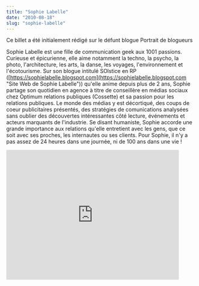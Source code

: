 ```yaml
---
title: "Sophie Labelle"
date: "2010-08-18"
slug: "sophie-labelle"
---
```


Ce billet a été initialement rédigé sur le défunt blogue Portrait de blogueurs

Sophie Labelle est une fille de communication geek aux 1001 passions. Curieuse et épicurienne, elle aime notamment la techno, la psycho, la photo, l'architecture, les arts, la danse, les voyages, l'environnement et l'écotourisme. Sur son blogue intitulé SOlstice en RP ([https://sophielabelle.blogspot.com](https://sophielabelle.blogspot.com "Site Web de Sophie Labelle")) qu'elle anime depuis plus de 2 ans, Sophie partage son quotidien en agence à titre de conseillère en médias sociaux chez Optimum relations publiques (Cossette) et sa passion pour les relations publiques. Le monde des médias y est décortiqué, des coups de coeur publicitaires présentés, des stratégies de comunications analysées sans oublier des découvertes intéressantes côté lecture, événements et acteurs marquants de l'industrie. Se disant humaniste, Sophie accorde une grande importance aux relations qu'elle entretient avec les gens, que ce soit avec ses proches, les internautes ou ses clients. Pour Sophie, il n'y a pas assez de 24 heures dans une journée, ni de 100 ans dans une vie !

<iframe width="459" height="344" src="https://www.youtube.com/embed/4y93J4agLyA?feature=oembed" frameborder="0" allowfullscreen></iframe>
